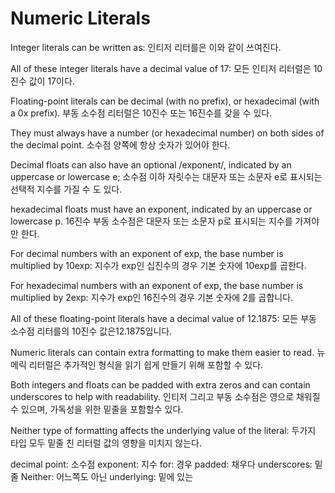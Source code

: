 # Numeric Literals
Integer literals can be written as:
인티저 리터를은 이와 같이 쓰여진다.

All of these integer literals have a decimal value of 17:
모든 인티저 리터럴은 10진수 값이 17이다.

Floating-point literals can be decimal (with no prefix), or hexadecimal (with a 0x prefix). 
부동 소수점 리터럴은 10진수 또는 16진수를 갖을 수 있다.

They must always have a number (or hexadecimal number) on both sides of the decimal point. 
소수점 양쪽에 항상 숫자가 있어야 한다.

Decimal floats can also have an optional /exponent/, indicated by an uppercase or lowercase e; 
소수점 이하 자릿수는 대문자 또는 소문자 e로 표시되는 선택적 지수를 가질 수 도 있다.

hexadecimal floats must have an exponent, indicated by an uppercase or lowercase p.
16진수 부동 소수점은 대문자 또는 소문자 p로 표시되는 지수를 가져야만 한다.


For decimal numbers with an exponent of exp, the base number is multiplied by 10exp:
지수가 exp인 십진수의 경우 기본 숫자에 10exp를 곱한다.

For hexadecimal numbers with an exponent of exp, the base number is multiplied by 2exp:
지수가 exp인 16진수의 경우 기본 숫자에 2를 곱합니다.

All of these floating-point literals have a decimal value of 12.1875:
모든 부동 소수점 리터를의 10진수 값은12.1875입니다.

Numeric literals can contain extra formatting to make them easier to read. 
뉴메릭 리터럴은 추가적인 형식을 읽기 쉽게 만들기 위해 포함할 수 있다.

Both integers and floats can be padded with extra zeros and can contain underscores to help with readability. 
인티저 그리고 부동 소수점은 영으로 채워질 수 있으며,  가독성을 위한 밑줄을 포함할수 있다.

Neither type of formatting affects the underlying value of the literal:
두가지 타입 모두 밑줄 친 리터럴 값의 영향을 미치지 않는다.

decimal point: 소수점
exponent: 지수
for:  경우
padded: 채우다
underscores: 밑줄
Neither: 어느쪽도 아닌
underlying: 밑에 있는
